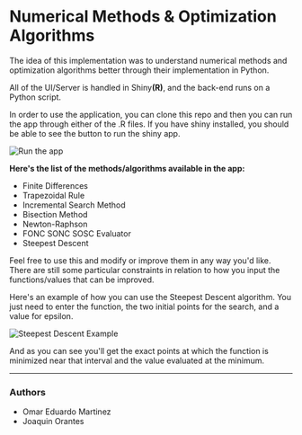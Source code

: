 # Numerical Methods &amp; Optimization Algorithms

The idea of this implementation was to understand numerical methods and optimization algorithms better through their implementation in Python. 

All of the UI/Server is handled in Shiny<b>(R)</b>, and the back-end runs on a Python script. 

In order to use the application, you can clone this repo and then you can run the app through either of the .R files. If you have shiny installed, you should be able to see the button to run the shiny app. 

![Run the app](https://i.imgur.com/31Kydp0.png)



<b>Here's the list of the methods/algorithms available in the app:</b>

<ul>
  <li>Finite Differences</li>
  <li>Trapezoidal Rule</li>
  <li>Incremental Search Method</li>
  <li>Bisection Method</li>
  <li>Newton-Raphson</li>
  <li>FONC SONC SOSC Evaluator</li>
  <li>Steepest Descent</li> 
</ul>

Feel free to use this and modify or improve them in any way you'd like. There are still some particular constraints in relation to how you input the functions/values that can be improved.

Here's an example of how you can use the Steepest Descent algorithm. You just need to enter the function, the two initial points for the search, and a value for epsilon. 

![Steepest Descent Example](https://i.imgur.com/53Faoob.png)

And as you can see you'll get the exact points at which the function is minimized near that interval and the value evaluated at the minimum.

---
### Authors
* Omar Eduardo Martinez
* Joaquin Orantes
